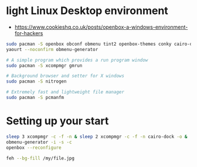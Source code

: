 # light Linux Desktop environment
+ https://www.cookieshq.co.uk/posts/openbox-a-windows-environment-for-hackers

``` sh
sudo pacman -S openbox obconf obmenu tint2 openbox-themes conky cairo-dock cairo-dock-plug-ins
yaourt --noconfirm obmenu-generator

# A simple program which provides a run program window
sudo pacman -S xcompmgr gmrun
```

``` sh
# Background browser and setter for X windows
sudo pacman -S nitrogen

# Extremely fast and lightweight file manager
sudo pacman -S pcmanfm
```
# Setting up your start
``` sh
sleep 3 xcompmgr -c -f -n & sleep 2 xcompmgr -c -f -n cairo-dock -o &
obmenu-generator -i -s -c
openbox --reconfigure

feh --bg-fill /my/file.jpg
```

